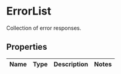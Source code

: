 

# ErrorList

Collection of error responses.

## Properties

| Name | Type | Description | Notes |
|------------ | ------------- | ------------- | -------------|




